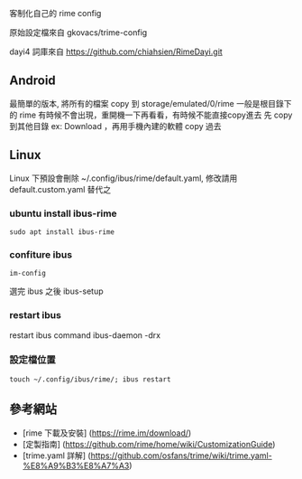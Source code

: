 
客制化自己的 rime config 

原始設定檔來自 gkovacs/trime-config

dayi4 詞庫來自 https://github.com/chiahsien/RimeDayi.git

## Android 
最簡單的版本, 將所有的檔案 copy 到 storage/emulated/0/rime 
一般是根目錄下的 rime 
有時候不會出現，重開機一下再看看，有時候不能直接copy進去
先 copy 到其他目錄 ex: Download ，再用手機內建的軟體 copy 過去

## Linux 

Linux 下預設會刪除 ~/.config/ibus/rime/default.yaml, 
修改請用 default.custom.yaml 替代之

### ubuntu install ibus-rime 
    sudo apt install ibus-rime

### confiture ibus
    im-config
選完 ibus 之後
    ibus-setup

### restart ibus 

restart ibus command 
    ibus-daemon -drx

### 設定檔位置

    touch ~/.config/ibus/rime/; ibus restart


## 參考網站 
* [rime 下載及安裝] (https://rime.im/download/)
* [定製指南] (https://github.com/rime/home/wiki/CustomizationGuide)
* [trime.yaml 詳解] (https://github.com/osfans/trime/wiki/trime.yaml-%E8%A9%B3%E8%A7%A3)
